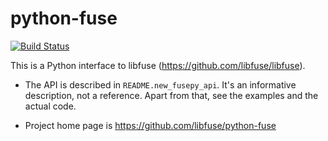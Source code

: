 # python-fuse #

[![Build Status](https://travis-ci.org/libfuse/python-fuse.svg?branch=master)](https://travis-ci.org/libfuse/python-fuse)

This is a Python interface to libfuse
(https://github.com/libfuse/libfuse).

* The API is described in ``README.new_fusepy_api``. It's an
  informative description, not a reference. Apart from that, see the
  examples and the actual code.

* Project home page is https://github.com/libfuse/python-fuse

